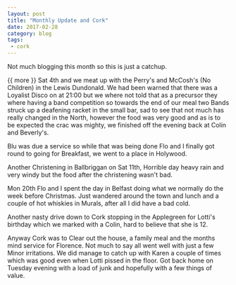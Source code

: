 ```yaml
---
layout: post
title: "Monthly Update and Cork"
date: 2017-02-28
category: blog
tags:
 - cork 
---
```


<!--start excerpt-->
Not much blogging this month so this is just a catchup.

{{ more }}
Sat 4th and we meat up with the Perry's and McCosh's (No Children) in the Lewis Dundonald. We had been warned that there was a Loyalist Disco on at 21:00 but we where not told that as a precursor they where having a band competition so towards the end of our meal two Bands struck up a deafening racket in the small bar, sad to see that not much has really changed in the North, however the food was very good and as is to be expected the crac was mighty, we finished off the evening back at Colin and Beverly's.

Blu was due a service so while that was being done Flo and I finally got round to going for Breakfast, we went to a place in Holywood.

Another Christening in Ballbriggan on Sat 11th, Horrible day heavy rain and very windy but the food after the christening wasn't bad.

Mon 20th Flo and I spent the day in Belfast doing what we normally do the week before Christmas. Just wandered around the town and lunch and a couple of hot whiskies in Murals, after all I did have a bad cold.

Another nasty drive down to Cork stopping in the Applegreen for Lotti's birthday which we marked with a Colin, hard to believe that she is 12.

Anyway Cork was to Clear out the house, a family meal and the months mind service for Florence. Not much to say all went well with just a few Minor irritations. We did manage to catch up with Karen a couple of times which was good even when Lotti pissed in the floor. Got back home on Tuesday evening with a load of junk and hopefully with a few things of value.

